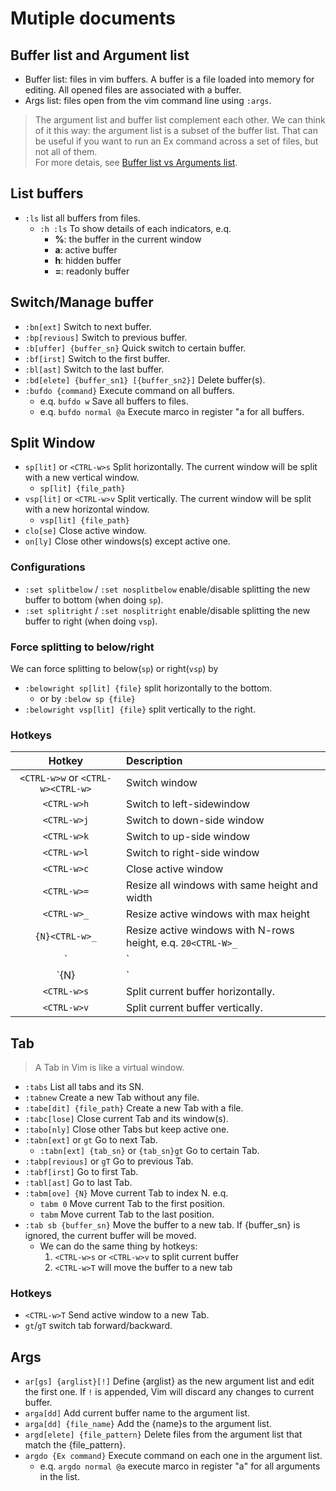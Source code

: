 # Mutiple documents

## Buffer list and Argument list

- Buffer list: files in vim buffers. A buffer is a file loaded into memory for editing. All opened files are associated with a buffer.
- Args list: files open from the vim command line using `:args`.


> The argument list and buffer list complement each other. We can think of it this way: the argument list is a subset of the buffer list. That can be useful if you want to run an Ex command across a set of files, but not all of them. <br />
> For more detais, see [Buffer list vs Arguments list](https://www.reddit.com/r/vim/comments/u3nv6/buffer_list_vs_arguments_list/c4s6gml?utm_source=share&utm_medium=web2x&context=3).


## List buffers

- `:ls` list all buffers from files.
  - `:h :ls` To show details of each indicators, e.q.
    - **%**: the buffer in the current window
    - **a**: active buffer
    - **h**: hidden buffer
    - **=**: readonly buffer


## Switch/Manage buffer

- `:bn[ext]` Switch to next buffer.
- `:bp[revious]` Switch to previous buffer.
- `:b[uffer] {buffer_sn}` Quick switch to certain buffer.
- `:bf[irst]` Switch to the first buffer.
- `:bl[ast]` Switch to the last buffer.
- `:bd[elete] {buffer_sn1} [{buffer_sn2}]` Delete buffer(s).
- `:bufdo {command}` Execute command on all buffers.
  - e.q. `bufdo w` Save all buffers to files.
  - e.q. `bufdo normal @a` Execute marco in register "a for all buffers.


## Split Window

- `sp[lit]` or `<CTRL-w>s` Split horizontally. The current window will be split with a new vertical window.
  - `sp[lit] {file_path}`
- `vsp[lit]` or `<CTRL-w>v` Split vertically. The current window will be split with a new horizontal window.
  - `vsp[lit] {file_path}`
- `clo[se]` Close active window.
- `on[ly]` Close other windows(s) except active one.


### Configurations

- `:set splitbelow` / `:set nosplitbelow` enable/disable splitting the new buffer to bottom (when doing `sp`).
- `:set splitright` / `:set nosplitright` enable/disable splitting the new buffer to right (when doing `vsp`).


### Force splitting to below/right

We can force splitting to below(`sp`) or right(`vsp`) by

- `:belowright sp[lit] {file}` split horizontally to the bottom.
  - or by `:below sp {file}`
- `:belowright vsp[lit] {file}` split vertically to the right.


### Hotkeys

| Hotkey | Description |
|:------:|:------------|
| `<CTRL-w>w` or `<CTRL-w><CTRL-w>` | Switch window |
| `<CTRL-w>h` | Switch to left-sidewindow |
| `<CTRL-w>j` | Switch to down-side window |
| `<CTRL-w>k` | Switch to up-side window |
| `<CTRL-w>l` | Switch to right-side window |
| `<CTRL-w>c` | Close active window |
| `<CTRL-w>=` | Resize all windows with same height and width |
| `<CTRL-w>_` | Resize active windows with max height |
| `{N}<CTRL-w>_` | Resize active windows with N-rows height, e.q. `20<CTRL-W>_` |
| `<CTRL-w>|` | Resize active windows with max width |
| `{N}<CTRL-w>|` | Resize active windows with N-columns width |
| `<CTRL-w>s` | Split current buffer horizontally. |
| `<CTRL-w>v` | Split current buffer vertically. |




## Tab

> A Tab in Vim is like a virtual window. 

- `:tabs` List all tabs and its SN.
- `:tabnew` Create a new Tab without any file.
- `:tabe[dit] {file_path}` Create a new Tab with a file.
- `:tabc[lose]` Close current Tab and its window(s).
- `:tabo[nly]` Close other Tabs but keep active one.
- `:tabn[ext]` or `gt` Go to next Tab.
  - `:tabn[ext] {tab_sn}` or `{tab_sn}gt` Go to certain Tab. 
- `:tabp[revious]` or `gT` Go to previous Tab.
- `:tabf[irst]` Go to first Tab.
- `:tabl[ast]` Go to last Tab.
- `:tabm[ove] {N}` Move current Tab to index N. e.q.
  - `tabm 0` Move current Tab to the first position.
  - `tabm` Move current Tab to the last position.
- `:tab sb {buffer_sn}` Move the buffer to a new tab. If {buffer_sn} is ignored, the current buffer will be moved.
  - We can do the same thing by hotkeys:
    1. `<CTRL-w>s` or `<CTRL-w>v` to split current buffer
    2. `<CTRL-w>T` will move the buffer to a new tab


### Hotkeys

- `<CTRL-w>T` Send active window to a new Tab.
- `gt`/`gT` switch tab forward/backward.





## Args

- `ar[gs] {arglist}[!]` Define {arglist} as the new argument list and edit the first one. If `!` is appended, Vim will discard any changes to current buffer.
- `arga[dd]` Add current buffer name to the argument list.
- `arga[dd] {file_name}` Add the {name}s to the argument list.
- `argd[elete] {file_pattern}` Delete files from the argument list that match the {file_pattern}.
- `argdo {Ex command}` Execute command on each one in the argument list.
  - e.q. `argdo normal @a` execute marco in register "a" for all arguments in the list.

